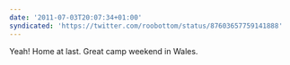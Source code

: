 ```yaml
---
date: '2011-07-03T20:07:34+01:00'
syndicated: 'https://twitter.com/roobottom/status/87603657759141888'
---
```

Yeah! Home at last. Great camp weekend in Wales.
